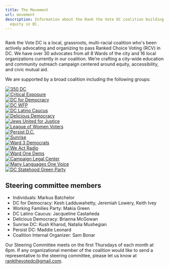 ```yaml
---
title: The Movement
url: movement
description: Information about the Rank the Vote DC coalition building election
  equity in DC.
---
```

<img src="/static/img/organizers.jpg" alt="">

Rank the Vote DC is a local, grassroots, multi-racial coalition who's been actively advocating and organizing to pass Ranked Choice Voting (RCV) in DC. We have over 30 advocates from all 8 Wards of the city and 16 local organizations currently in our coalition. We’re crafting a city-wide education and community outreach campaign centered around equity, accessibility, and civic mutual aid.

We are supported by a broad coalition including the following groups:  

<div class="bg-white">
  <div class="max-w-7xl mx-auto py-12 px-4 sm:px-6 lg:px-8">
    <div class="grid grid-cols-2 gap-8 md:grid-cols-4 lg:grid-cols-3">
      <div class="col-span-2 flex justify-center md:col-span-3 lg:col-span-1">
        <a href="https://350.org/take-it-from-dc-local-climate-action-works/" target="_blank">
          <img class="h-20" src="/static/img/350dc-logo.png" alt="350 DC" title="350 DC">
      </div>
    </a>
      <div class="col-span-2 flex justify-center md:col-span-3 lg:col-span-1">
        <a href="https://criticalexposure.org/" target="_blank">
          <img class="h-20" src="/static/img/ce-logo.jpeg" title="Critical Exposure" alt="Critical Exposure">
        </a>
      </div>
      <div class="col-span-2 flex justify-center md:col-span-3 lg:col-span-1">
        <a href="https://dcfordemocracy.org/" target="_blank">
          <img class="h-20" src="/static/img/dc-for-democracy-dc4d-logo.png" title="DC for Democracy" alt="DC for Democracy">
        </a>
      </div>
      <div class="col-span-2 flex justify-center md:col-span-3 lg:col-span-1">
        <a href="https://twitter.com/dcwfp?lang=en" target="_blank">
          <img class="h-20" src="/static/img/dc-wfp-logo-wide-purple.png" title="DC WFP" alt="DC WFP">
        </a>
      </div>
      <div class="col-span-2 flex justify-center md:col-span-3 lg:col-span-1">
        <a href="https://www.dclatinocaucus.org/" target="_blank">
          <img class="h-20" src="/static/img/dclc-logo.png" alt="DC Latino Caucus" title="DC Latino Caucus">
      </div>
    </a>
      <div class="col-span-2 flex justify-center md:col-span-3 lg:col-span-1">
        <a href="https://www.deliciousdemocracy.com/" target="_blank">
          <img class="h-20" src="/static/img/delicous-democracy-transparent_1-2x.png" alt="Delicious Democracy" title="Delicious Democracy">
        </a>
      </div>
      <div class="col-span-2 flex justify-center md:col-span-3 lg:col-span-1">
        <a href="https://jufj.org/where-we-work/washington-dc/" target="_blank">
          <img class="h-20" src="/static/img/jufj-logo-square.png" alt="Jews United for Justice" title="Jews United for Justice">
        </a>
      </div>
      <div class="col-span-2 flex justify-center md:col-span-3 lg:col-span-1">
        <a href="https://www.lwvdc.org/" target="_blank">
          <img class="h-20" src="/static/img/league-of-women-voters-logo.png" alt="League of Women Voters" title="League of Women Voters">
        </a>
      </div>
      <div class="col-span-2 flex justify-center md:col-span-3 lg:col-span-1">
        <a href="https://www.persistdc.org/" target="_blank">
          <img class="h-20" src="/static/img/persist-dc-logo.png" alt="Persist D.C." title="Persist D.C.">
        </a>
      </div>
      <div class="col-span-2 flex justify-center md:col-span-3 lg:col-span-1">
        <a href="https://dc.sunrisemovement.org/" target="_blank">
          <img class="h-20" src="/static/img/sunrise_primaryname_grey.png" alt="Sunrise" title="Sunrise">
        </a>
      </div>
      <div class="col-span-2 flex justify-center md:col-span-3 lg:col-span-1">
        <a href="https://www.ward3democrats.org/" target="_blank">
          <img class="h-20" src="/static/img/ward-3-democrats-logo.png" alt="Ward 3 Democrats" title="Ward 3 Democrats">
        </a>
      </div>
      <div class="col-span-2 flex justify-center md:col-span-3 lg:col-span-1">
        <a href="http://www.weactradio.com/" target="_blank">
          <img class="h-20" src="/static/img/we-act-radio-logo.png" alt="We Act Radio" title="We Act Radio">
        </a>
      </div>
      <div class="col-span-2 flex justify-center md:col-span-3 lg:col-span-1">
        <a href="https://www.wardonedemocrats.org/" target="_blank">
          <img class="h-20" src="/static/img/ward-one-dems.png" alt="Ward One Dems" title="Ward One Dems">
        </a>
      </div>
      <div class="col-span-2 flex justify-center md:col-span-3 lg:col-span-1">
        <a href="https://campaignlegal.org/" target="_blank">
          <img class="h-20" src="/static/img/clc.png" alt="Campaign Legal Center" title="Campaign Legal Center">
        </a>
      </div>
      <div class="col-span-2 flex justify-center md:col-span-3 lg:col-span-1">
        <a href="https://www.mlovdc.org/" target="_blank">
          <img class="h-20" src="/static/img/many-languages-one-voice.png" alt="Many Languages One Voice" title="Many Languages One Voice">
        </a>
      </div>
      <div class="col-span-2 flex justify-center md:col-span-3 lg:col-span-1">
        <a href="http://dcstatehoodgreen.org/" target="_blank">
          <img class="h-20" src="/static/img/green-party.png" alt="DC Statehood Green Party" title="DC Statehood Green Party">
        </a>
      </div>
    </div>
  </div>
</div>

## Steering committee members
- Individuals: Markus Batchelor
- DC for Democracy: Kesh Ladduwahetty, Jeremiah Lowery, Keith Ivey
- Working Families Party: Makia Green
- DC Latino Caucus: Jacqueline Castañeda
- Delicious Democracy: Brianna McGowan
- Sunrise DC: Kush Kharod, Natalia Mushegian
- Persist DC: Maddie Leonard
- Coalition Internal Organizer: Sam Bonar

Our Steering Committee meets on the first Thursdays of each month at 6pm.
If any organizational member of the coalition would like to send a representative to the steering committee, please let us know at [rankthevotedc@gmail.com](mailto:rankthevotedc@gmail.com).